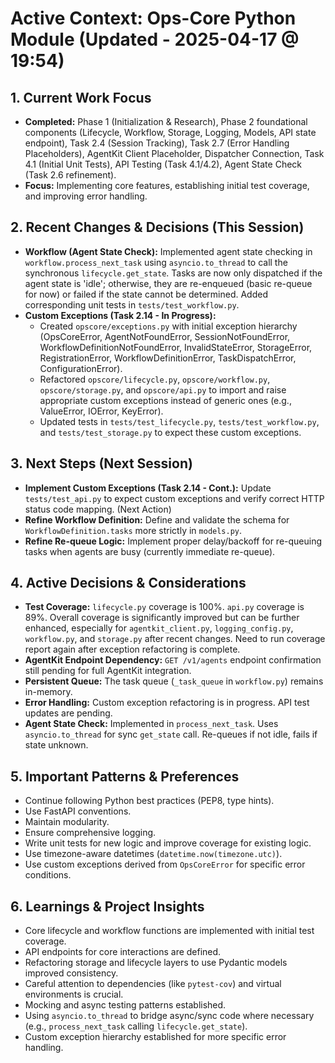 # Active Context: Ops-Core Python Module (Updated - 2025-04-17 @ 19:54)

## 1. Current Work Focus
- **Completed:** Phase 1 (Initialization & Research), Phase 2 foundational components (Lifecycle, Workflow, Storage, Logging, Models, API state endpoint), Task 2.4 (Session Tracking), Task 2.7 (Error Handling Placeholders), AgentKit Client Placeholder, Dispatcher Connection, Task 4.1 (Initial Unit Tests), API Testing (Task 4.1/4.2), Agent State Check (Task 2.6 refinement).
- **Focus:** Implementing core features, establishing initial test coverage, and improving error handling.

## 2. Recent Changes & Decisions (This Session)
- **Workflow (Agent State Check):** Implemented agent state checking in `workflow.process_next_task` using `asyncio.to_thread` to call the synchronous `lifecycle.get_state`. Tasks are now only dispatched if the agent state is 'idle'; otherwise, they are re-enqueued (basic re-queue for now) or failed if the state cannot be determined. Added corresponding unit tests in `tests/test_workflow.py`.
- **Custom Exceptions (Task 2.14 - In Progress):**
    - Created `opscore/exceptions.py` with initial exception hierarchy (OpsCoreError, AgentNotFoundError, SessionNotFoundError, WorkflowDefinitionNotFoundError, InvalidStateError, StorageError, RegistrationError, WorkflowDefinitionError, TaskDispatchError, ConfigurationError).
    - Refactored `opscore/lifecycle.py`, `opscore/workflow.py`, `opscore/storage.py`, and `opscore/api.py` to import and raise appropriate custom exceptions instead of generic ones (e.g., ValueError, IOError, KeyError).
    - Updated tests in `tests/test_lifecycle.py`, `tests/test_workflow.py`, and `tests/test_storage.py` to expect these custom exceptions.

## 3. Next Steps (Next Session)
- **Implement Custom Exceptions (Task 2.14 - Cont.):** Update `tests/test_api.py` to expect custom exceptions and verify correct HTTP status code mapping. (Next Action)
- **Refine Workflow Definition:** Define and validate the schema for `WorkflowDefinition.tasks` more strictly in `models.py`.
- **Refine Re-queue Logic:** Implement proper delay/backoff for re-queuing tasks when agents are busy (currently immediate re-queue).

## 4. Active Decisions & Considerations
- **Test Coverage:** `lifecycle.py` coverage is 100%. `api.py` coverage is 89%. Overall coverage is significantly improved but can be further enhanced, especially for `agentkit_client.py`, `logging_config.py`, `workflow.py`, and `storage.py` after recent changes. Need to run coverage report again after exception refactoring is complete.
- **AgentKit Endpoint Dependency:** `GET /v1/agents` endpoint confirmation still pending for full AgentKit integration.
- **Persistent Queue:** The task queue (`_task_queue` in `workflow.py`) remains in-memory.
- **Error Handling:** Custom exception refactoring is in progress. API test updates are pending.
- **Agent State Check:** Implemented in `process_next_task`. Uses `asyncio.to_thread` for sync `get_state` call. Re-queues if not idle, fails if state unknown.

## 5. Important Patterns & Preferences
- Continue following Python best practices (PEP8, type hints).
- Use FastAPI conventions.
- Maintain modularity.
- Ensure comprehensive logging.
- Write unit tests for new logic and improve coverage for existing logic.
- Use timezone-aware datetimes (`datetime.now(timezone.utc)`).
- Use custom exceptions derived from `OpsCoreError` for specific error conditions.

## 6. Learnings & Project Insights
- Core lifecycle and workflow functions are implemented with initial test coverage.
- API endpoints for core interactions are defined.
- Refactoring storage and lifecycle layers to use Pydantic models improved consistency.
- Careful attention to dependencies (like `pytest-cov`) and virtual environments is crucial.
- Mocking and async testing patterns established.
- Using `asyncio.to_thread` to bridge async/sync code where necessary (e.g., `process_next_task` calling `lifecycle.get_state`).
- Custom exception hierarchy established for more specific error handling.